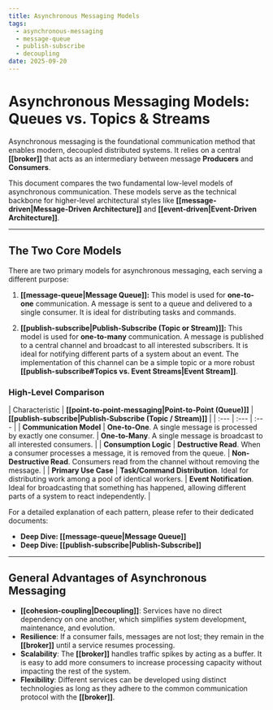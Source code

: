 ```yaml
---
title: Asynchronous Messaging Models
tags:
  - asynchronous-messaging
  - message-queue
  - publish-subscribe
  - decoupling
date: 2025-09-20
---
```

# Asynchronous Messaging Models: Queues vs. Topics & Streams

Asynchronous messaging is the foundational communication method that enables modern, decoupled distributed systems. It relies on a central **[[broker]]** that acts as an intermediary between message **Producers** and **Consumers**.

This document compares the two fundamental low-level models of asynchronous communication. These models serve as the technical backbone for higher-level architectural styles like **[[message-driven|Message-Driven Architecture]]** and **[[event-driven|Event-Driven Architecture]]**.

---

## The Two Core Models

There are two primary models for asynchronous messaging, each serving a different purpose:

1.  **[[message-queue|Message Queue]]:** This model is used for **one-to-one** communication. A message is sent to a queue and delivered to a single consumer. It is ideal for distributing tasks and commands.

2.  **[[publish-subscribe|Publish-Subscribe (Topic or Stream)]]:** This model is used for **one-to-many** communication. A message is published to a central channel and broadcast to all interested subscribers. It is ideal for notifying different parts of a system about an event. The implementation of this channel can be a simple topic or a more robust **[[publish-subscribe#Topics vs. Event Streams|Event Stream]]**.

### High-Level Comparison

| Characteristic | **[[point-to-point-messaging|Point-to-Point (Queue)]]** | **[[publish-subscribe|Publish-Subscribe (Topic / Stream)]]** |
| :--- | :--- | :--- |
| **Communication Model** | **One-to-One**. A single message is processed by exactly one consumer. | **One-to-Many**. A single message is broadcast to all interested consumers. |
| **Consumption Logic** | **Destructive Read**. When a consumer processes a message, it is removed from the queue. | **Non-Destructive Read**. Consumers read from the channel without removing the message. |
| **Primary Use Case** | **Task/Command Distribution**. Ideal for distributing work among a pool of identical workers. | **Event Notification**. Ideal for broadcasting that something has happened, allowing different parts of a system to react independently. |

For a detailed explanation of each pattern, please refer to their dedicated documents:
*   **Deep Dive: [[message-queue|Message Queue]]**
*   **Deep Dive: [[publish-subscribe|Publish-Subscribe]]**

---

## General Advantages of Asynchronous Messaging

* **[[cohesion-coupling|Decoupling]]**: Services have no direct dependency on one another, which simplifies system development, maintenance, and evolution.
* **Resilience**: If a consumer fails, messages are not lost; they remain in the **[[broker]]** until a service resumes processing.
* **Scalability**: The **[[broker]]** handles traffic spikes by acting as a buffer. It is easy to add more consumers to increase processing capacity without impacting the rest of the system.
* **Flexibility**: Different services can be developed using distinct technologies as long as they adhere to the common communication protocol with the **[[broker]]**.